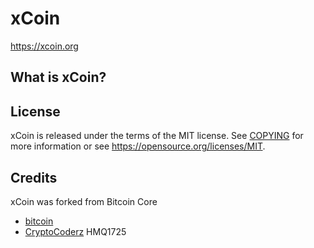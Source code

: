 xCoin
============

https://xcoin.org

What is xCoin?
---------------------


License
-------

xCoin is released under the terms of the MIT license. See [COPYING](COPYING) for more
information or see https://opensource.org/licenses/MIT.

Credits
-------

xCoin was forked from Bitcoin Core
* [bitcoin](https://github.com/bitcoin/bitcoin)
* [CryptoCoderz](https://github.com/CryptoCoderz/Espers.git) HMQ1725
